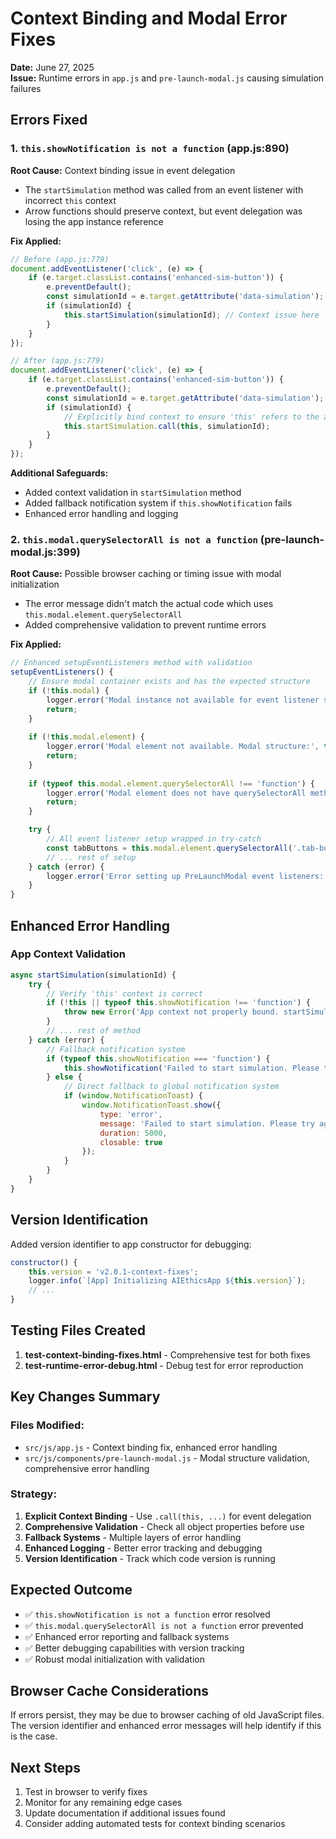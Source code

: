 # Context Binding and Modal Error Fixes

**Date:** June 27, 2025  
**Issue:** Runtime errors in `app.js` and `pre-launch-modal.js` causing simulation failures

## Errors Fixed

### 1. `this.showNotification is not a function` (app.js:890)

**Root Cause:** Context binding issue in event delegation
- The `startSimulation` method was called from an event listener with incorrect `this` context
- Arrow functions should preserve context, but event delegation was losing the app instance reference

**Fix Applied:**
```javascript
// Before (app.js:779)
document.addEventListener('click', (e) => {
    if (e.target.classList.contains('enhanced-sim-button')) {
        e.preventDefault();
        const simulationId = e.target.getAttribute('data-simulation');
        if (simulationId) {
            this.startSimulation(simulationId); // Context issue here
        }
    }
});

// After (app.js:779)
document.addEventListener('click', (e) => {
    if (e.target.classList.contains('enhanced-sim-button')) {
        e.preventDefault();
        const simulationId = e.target.getAttribute('data-simulation');
        if (simulationId) {
            // Explicitly bind context to ensure 'this' refers to the app instance
            this.startSimulation.call(this, simulationId);
        }
    }
});
```

**Additional Safeguards:**
- Added context validation in `startSimulation` method
- Added fallback notification system if `this.showNotification` fails
- Enhanced error handling and logging

### 2. `this.modal.querySelectorAll is not a function` (pre-launch-modal.js:399)

**Root Cause:** Possible browser caching or timing issue with modal initialization
- The error message didn't match the actual code which uses `this.modal.element.querySelectorAll`
- Added comprehensive validation to prevent runtime errors

**Fix Applied:**
```javascript
// Enhanced setupEventListeners method with validation
setupEventListeners() {
    // Ensure modal container exists and has the expected structure
    if (!this.modal) {
        logger.error('Modal instance not available for event listener setup');
        return;
    }
    
    if (!this.modal.element) {
        logger.error('Modal element not available. Modal structure:', this.modal);
        return;
    }
    
    if (typeof this.modal.element.querySelectorAll !== 'function') {
        logger.error('Modal element does not have querySelectorAll method. Element type:', typeof this.modal.element, this.modal.element);
        return;
    }

    try {
        // All event listener setup wrapped in try-catch
        const tabButtons = this.modal.element.querySelectorAll('.tab-button');
        // ... rest of setup
    } catch (error) {
        logger.error('Error setting up PreLaunchModal event listeners:', error);
    }
}
```

## Enhanced Error Handling

### App Context Validation
```javascript
async startSimulation(simulationId) {
    try {
        // Verify 'this' context is correct
        if (!this || typeof this.showNotification !== 'function') {
            throw new Error('App context not properly bound. startSimulation called with wrong context.');
        }
        // ... rest of method
    } catch (error) {
        // Fallback notification system
        if (typeof this.showNotification === 'function') {
            this.showNotification('Failed to start simulation. Please try again.', 'error');
        } else {
            // Direct fallback to global notification system
            if (window.NotificationToast) {
                window.NotificationToast.show({
                    type: 'error',
                    message: 'Failed to start simulation. Please try again.',
                    duration: 5000,
                    closable: true
                });
            }
        }
    }
}
```

## Version Identification

Added version identifier to app constructor for debugging:
```javascript
constructor() {
    this.version = 'v2.0.1-context-fixes';
    logger.info(`[App] Initializing AIEthicsApp ${this.version}`);
    // ...
}
```

## Testing Files Created

1. **test-context-binding-fixes.html** - Comprehensive test for both fixes
2. **test-runtime-error-debug.html** - Debug test for error reproduction

## Key Changes Summary

### Files Modified:
- `src/js/app.js` - Context binding fix, enhanced error handling
- `src/js/components/pre-launch-modal.js` - Modal structure validation, comprehensive error handling

### Strategy:
1. **Explicit Context Binding** - Use `.call(this, ...)` for event delegation
2. **Comprehensive Validation** - Check all object properties before use
3. **Fallback Systems** - Multiple layers of error handling
4. **Enhanced Logging** - Better error tracking and debugging
5. **Version Identification** - Track which code version is running

## Expected Outcome

- ✅ `this.showNotification is not a function` error resolved
- ✅ `this.modal.querySelectorAll is not a function` error prevented
- ✅ Enhanced error reporting and fallback systems
- ✅ Better debugging capabilities with version tracking
- ✅ Robust modal initialization with validation

## Browser Cache Considerations

If errors persist, they may be due to browser caching of old JavaScript files. The version identifier and enhanced error messages will help identify if this is the case.

## Next Steps

1. Test in browser to verify fixes
2. Monitor for any remaining edge cases
3. Update documentation if additional issues found
4. Consider adding automated tests for context binding scenarios
